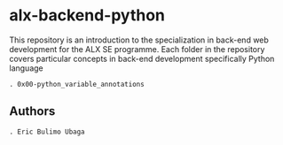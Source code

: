 # alx-backend-python

This repository is an introduction to the specialization in back-end web
development for the ALX SE programme.
Each folder in the repository covers particular concepts in back-end
development specifically Python language

    . 0x00-python_variable_annotations

## Authors

	. Eric Bulimo Ubaga

